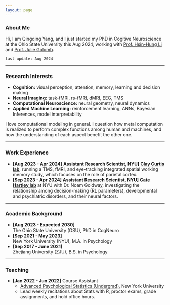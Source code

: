 ```yaml
---
layout: page
---
```


### About Me

Hi, I am Qingqing Yang, and I just started my PhD in Cogitive Neuroscience at the Ohio State University this Aug 2024, working with [Prof. Hsin-Hung Li](https://www.hsinhungli.com/) and [Prof. Julie Golomb](https://u.osu.edu/golomblab/).

`last update: Aug 2024`

---
### Research Interests

- **Cognition:** visual perception, attention, memory, learning and decision making
- **Neural Imaging:** task-fMRI, rs-fMRI, dMRI, EEG, TMS
- **Computational Neuroscience:** neural geometry, neural dynamics
- **Applied Machine Learning:** reinforcement learning, ANNs, Bayesian Inferences, model interpretability

I love computational modeling in general. I question how metal computation is realized to perform complex functions among human and machines, and how the understanding of each aspect benefit the other one.

---
### Work Experience

- **[Aug 2023 - Apr 2024]**
**Assistant Research Scientist, NYU]**
[**Clay Curtis lab**](https://www.clayspacelab.com/lab), running a TMS, fMRI, and eye-tracking integrated spatial working memory study, which focuses on the role of parietal cortex.
- **[Sep 2023 - Apr 2024]**
**Assistant Research Scientist, NYU]**
[**Cate Hartley lab**](https://www.hartleylab.org/) at NYU with Dr. Noam Goldway, investigating the relationship among decision-making (RL parameters), developmental and psychiatric disorders, and their neural factors.

---
### Academic Background

- **[Aug 2023 - Expected 2030]** <br>
The Ohio State University (OSU), PhD in CogNeuro
- **[Sep 2021 - May 2023]** <br>
New York University (NYU), M.A. in Psychology
- **[Sep 2017 - June 2021]** <br>
Zhejiang University (ZJU), B.S. in Psychology

---

### Teaching 

- **[Jan 2022 - Jun 2022]** Course Assistant
  - [Advanced Psychological Statistics (Undergrad)](https://sites.google.com/nyu.edu/advpsystats22spring-recitation/home), New York University
  - Lead weekly recitations about Stats with R, proctor exams, grade assignments, and hold office hours.
